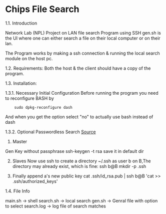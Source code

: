 # Chips File Search


1.1. Introduction

Network Lab (NPL) Project on LAN file search Program using SSH 
gen.sh is the UI where one can either search a file on their local computer or on their lan.

The Program works by making a ssh connection & running the local search module on the host pc.


1.2. Requirements:
Both the host & the client should have a copy of the program.


1.3. Installation:

1.3.1. Necessary Initial Configuration
Before running the program you need to reconfigure BASH by

        sudo dpkg-reconfigure dash

And when you get the option select "no" to actually use bash instead of dash 

1.3.2. Optional Passwordless Search [Source](http://www.linuxproblem.org/art_9.html)

1. Master

Gen Key without passphrase
        ssh-keygen -t rsa
save it in default dir

2. Slaves
Now use ssh to create a directory ~/.ssh as user b on B,The directory may already exist, which is fine:
        ssh b@B mkdir -p .ssh

3. Finally append a's new public key
        cat .ssh/id_rsa.pub | ssh b@B 'cat >> .ssh/authorized_keys'


1.4. File Info

main.sh		-> shell
search.sh	-> local search
gen.sh		-> Genral file with option to select
search.log	-> log file of search matches
